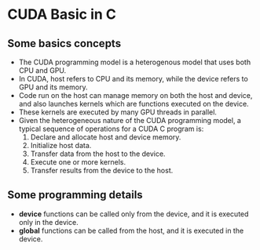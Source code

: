 # CUDA Basic in C

## Some basics concepts

* The CUDA programming model is a heterogenous model that uses both CPU and GPU.
* In CUDA, host refers to CPU and its memory, while the device refers to GPU and its memory.
* Code run on the host can manage memory on both the host and device, and also launches kernels which are functions executed on the device.
* These kernels are executed by many GPU threads in parallel.
* Given the heterogeneous nature of the CUDA programming model, a typical sequence of operations for a CUDA C program is:
    1. Declare and allocate host and device memory.
    2. Initialize host data.
    3. Transfer data from the host to the device.
    4. Execute one or more kernels.
    5. Transfer results from the device to the host.

## Some programming details

* __device__ functions can be called only from the device, and it is executed only in the device.
* __global__ functions can be called from the host, and it is executed in the device.
